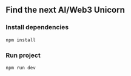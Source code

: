 ## Find the next AI/Web3 Unicorn

### Install dependencies

```
npm install
```

### Run project

```
npm run dev
```
